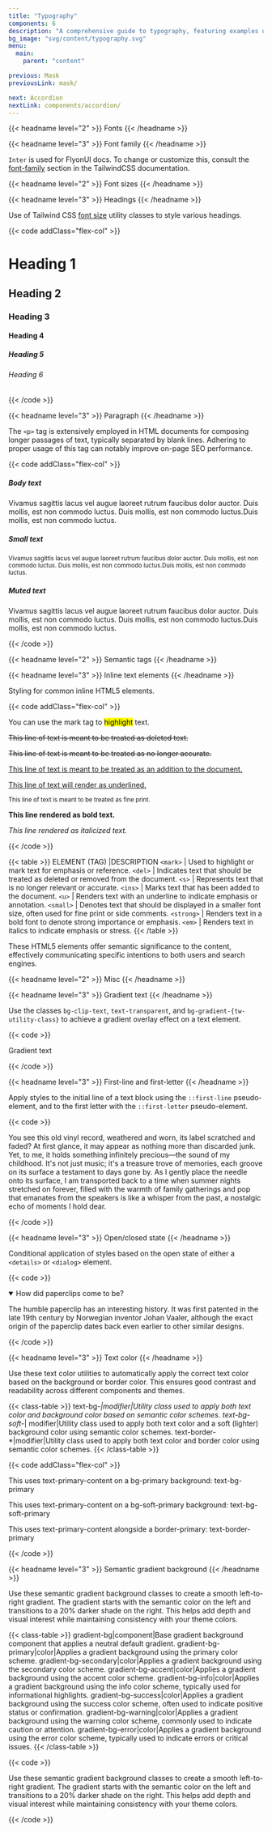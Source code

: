 ```yaml
---
title: "Typography"
components: 6
description: "A comprehensive guide to typography, featuring examples of global settings, headings, body text, lists, and various other elements."
bg_image: "svg/content/typography.svg"
menu:
  main:
    parent: "content"

previous: Mask
previousLink: mask/

next: Accordion
nextLink: components/accordion/
---
```


<!-------------------- Fonts -------------------->

{{< headname level="2" >}} Fonts {{< /headname >}}

<!-- Font family -->

{{< headname level="3" >}} Font family {{< /headname >}}

`Inter` is used for FlyonUI docs. To change or customize this, consult the <a href="https://tailwindcss.com/docs/font-family" target="_blank" class="link link-primary">font-family</a> section in the TailwindCSS documentation.

<!-------------------- Font sizes -------------------->

{{< headname level="2" >}} Font sizes {{< /headname >}}

<!-- Headings -->

{{< headname level="3" >}} Headings {{< /headname >}}

Use of Tailwind CSS <a href="https://tailwindcss.com/docs/font-size" target="_blank" class="link link-primary">font size</a> utility classes to style various headings.

{{< code addClass="flex-col" >}}

<h1 class="text-base-content text-4xl">Heading 1</h1>
<h2 class="text-base-content text-3xl">Heading 2</h2>
<h3 class="text-base-content text-2xl">Heading 3</h3>
<h4 class="text-base-content text-xl">Heading 4</h4>
<h5 class="text-base-content text-lg">Heading 5</h5>
<h6 class="text-base-content text-base">Heading 6</h6>
{{< /code >}}

<!-- Paragraph -->

{{< headname level="3" >}} Paragraph {{< /headname >}}

The `<p>` tag is extensively employed in HTML documents for composing longer passages of text, typically separated by blank lines. Adhering to proper usage of this tag can notably improve on-page SEO performance.

{{< code addClass="flex-col" >}}

<div>
  <h5 class="text-base-content text-lg font-semibold">Body text</h5>
  <p class="text-base-content/80 text-base">
    Vivamus sagittis lacus vel augue laoreet rutrum faucibus dolor auctor. Duis mollis, est non commodo luctus. Duis
    mollis, est non commodo luctus.Duis mollis, est non commodo luctus.
  </p>
</div>
<div>
  <h5 class="text-base-content text-lg font-semibold">Small text</h5>
  <small class="text-base-content/80">
    Vivamus sagittis lacus vel augue laoreet rutrum faucibus dolor auctor. Duis mollis, est non commodo luctus. Duis
    mollis, est non commodo luctus.Duis mollis, est non commodo luctus.
  </small>
</div>
<div>
  <h5 class="text-base-content text-lg font-semibold">Muted text</h5>
  <p class="text-base-content/50 text-base">
    Vivamus sagittis lacus vel augue laoreet rutrum faucibus dolor auctor. Duis mollis, est non commodo luctus. Duis
    mollis, est non commodo luctus.Duis mollis, est non commodo luctus.
  </p>
</div>
{{< /code >}}

<!-------------------- Semantic tags -------------------->

{{< headname level="2" >}} Semantic tags {{< /headname >}}

<!-- Inline text element-->

{{< headname level="3" >}} Inline text elements {{< /headname >}}

Styling for common inline HTML5 elements.

{{< code addClass="flex-col" >}}

<p class="text-base-content/80"> You can use the mark tag to <mark>highlight</mark> text. </p>
<p class="text-base-content/80"><del>This line of text is meant to be treated as deleted text.</del></p>
<p class="text-base-content/80"><s>This line of text is meant to be treated as no longer accurate.</s></p>
<p class="text-base-content/80"><ins>This line of text is meant to be treated as an addition to the document.</ins></p>
<p class="text-base-content/80"><u>This line of text will render as underlined.</u></p>
<p class="text-base-content/80"><small>This line of text is meant to be treated as fine print.</small></p>
<p class="text-base-content/80"><strong>This line rendered as bold text.</strong></p>
<p class="text-base-content/80"><em>This line rendered as italicized text.</em></p>
{{< /code >}}

{{< table >}}
ELEMENT (TAG) |DESCRIPTION
`<mark>` | Used to highlight or mark text for emphasis or reference.
`<del>` | Indicates text that should be treated as deleted or removed from the document.
`<s>` | Represents text that is no longer relevant or accurate.
`<ins>` | Marks text that has been added to the document.
`<u>` | Renders text with an underline to indicate emphasis or annotation.
`<small>` | Denotes text that should be displayed in a smaller font size, often used for fine print or side comments.
`<strong>` | Renders text in a bold font to denote strong importance or emphasis.
`<em>` | Renders text in italics to indicate emphasis or stress.
{{< /table >}}

These HTML5 elements offer semantic significance to the content, effectively communicating specific intentions to both users and search engines.

<!-- Gradient text -->

<!-------------------- Misc -------------------->

{{< headname level="2" >}} Misc {{< /headname >}}

{{< headname level="3" >}} Gradient text {{< /headname >}}

Use the classes `bg-clip-text`, `text-transparent`, and `bg-gradient-{tw-utility-class}` to achieve a gradient overlay effect on a text element.

{{< code >}}

<p class="bg-gradient-to-r from-primary to-error bg-clip-text text-transparent font-black text-4xl w-fit"> Gradient text </p>
{{< /code >}}

<!-- First-line and first-letter -->

{{< headname level="3" >}} First-line and first-letter {{< /headname >}}

Apply styles to the initial line of a text block using the `::first-line` pseudo-element, and to the first letter with the `::first-letter` pseudo-element.

{{< code >}}

<p class="first-letter:text-base-content text-justify first-letter:float-left first-letter:me-3 first-letter:text-7xl first-letter:font-bold first-line:uppercase first-line:tracking-widest" >
  You see this old vinyl record, weathered and worn, its label scratched and faded? At first glance, it may appear as
  nothing more than discarded junk. Yet, to me, it holds something infinitely precious—the sound of my childhood. It's
  not just music; it's a treasure trove of memories, each groove on its surface a testament to days gone by. As I gently
  place the needle onto its surface, I am transported back to a time when summer nights stretched on forever, filled
  with the warmth of family gatherings and pop that emanates from the speakers is like a whisper from the past, a
  nostalgic echo of moments I hold dear.
</p>
{{< /code >}}

<!-- Open/closed state -->

{{< headname level="3" >}} Open/closed state {{< /headname >}}

Conditional application of styles based on the open state of either a `<details>` or `<dialog>` element.

{{< code >}}

<div class="max-w-lg">
  <details class="open:bg-base-100 rounded-lg p-6 open:shadow" open>
    <summary class="text-base-content select-none text-base font-semibold">How did paperclips come to be?</summary>
    <div class="text-base-content/80 mt-3 text-base">
      <p>
        The humble paperclip has an interesting history. It was first patented in the late 19th century by Norwegian
        inventor Johan Vaaler, although the exact origin of the paperclip dates back even earlier to other similar
        designs.
      </p>
    </div>
  </details>
</div>
{{< /code >}}


<!-- Text color -->
{{< headname level="3" >}} Text color {{< /headname >}}

Use these text color utilities to automatically apply the correct text color based on the background or border color. This ensures good contrast and readability across different components and themes.

<!-- Class Table -->
{{< class-table >}}
text-bg-*|modifier|Utility class used to apply both text color and background color based on semantic color schemes.
text-bg-soft-*| modifier|Utility class used to apply both text color and a soft (lighter) background color using semantic color schemes.
text-border-*|modifier|Utility class used to apply both text color and border color using semantic color schemes.
{{< /class-table >}}

{{< code addClass="flex-col" >}}
<p class="text-bg-primary px-2 py-4"> This uses text-primary-content on a bg-primary background: <span class="font-medium">text-bg-primary</span> </p>

<p class="text-bg-soft-primary px-2 py-4"> This uses text-primary-content on a bg-soft-primary background: <span class="font-medium">text-bg-soft-primary</span> </p>

<p class="text-border-primary px-2 py-4"> This uses text-primary-content alongside a border-primary: <span class="font-medium">text-border-primary</span> </p>
{{< /code >}}

<!-- Semantic gradient background -->
{{< headname level="3" >}} Semantic gradient background {{< /headname >}}

Use these semantic gradient background classes to create a smooth left-to-right gradient. The gradient starts with the semantic color on the left and transitions to a 20% darker shade on the right. This helps add depth and visual interest while maintaining consistency with your theme colors. 

<!-- Class Table -->
{{< class-table >}}
gradient-bg|component|Base gradient background component that applies a neutral default gradient.
gradient-bg-primary|color|Applies a gradient background using the primary color scheme.
gradient-bg-secondary|color|Applies a gradient background using the secondary color scheme.
gradient-bg-accent|color|Applies a gradient background using the accent color scheme.
gradient-bg-info|color|Applies a gradient background using the info color scheme, typically used for informational highlights.
gradient-bg-success|color|Applies a gradient background using the success color scheme, often used to indicate positive status or confirmation.
gradient-bg-warning|color|Applies a gradient background using the warning color scheme, commonly used to indicate caution or attention.
gradient-bg-error|color|Applies a gradient background using the error color scheme, typically used to indicate errors or critical issues.
{{< /class-table >}}


{{< code >}}
<span class="gradient-bg gradient-bg-primary w-full rounded-md p-5">
<p class="text-primary-content"> Use these semantic gradient background classes to create a smooth left-to-right gradient. The gradient starts with the semantic color on the left and transitions to a 20% darker shade on the right. This helps add depth and visual interest while maintaining consistency with your theme colors.
</p>
</span>
{{< /code >}}
